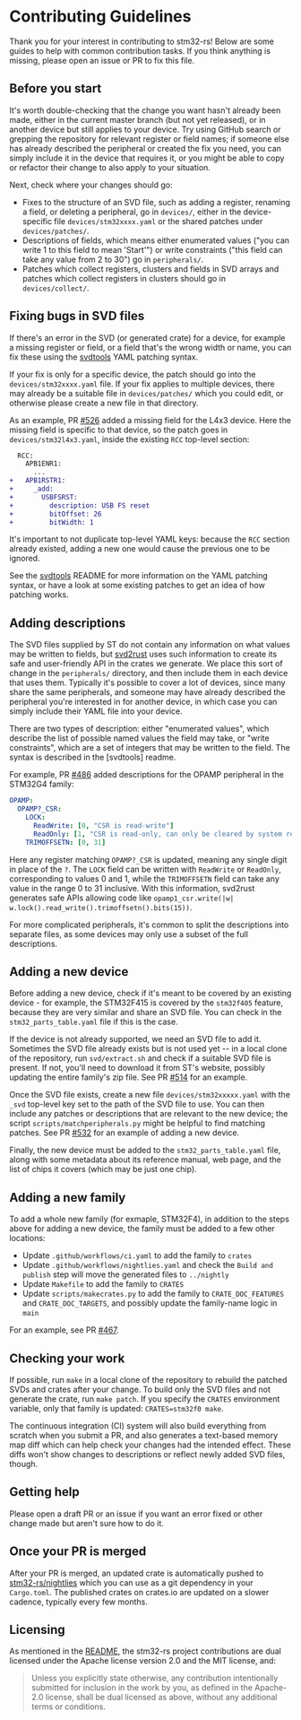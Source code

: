 # Contributing Guidelines

Thank you for your interest in contributing to stm32-rs! Below are some guides
to help with common contribution tasks. If you think anything is missing,
please open an issue or PR to fix this file.

## Before you start

It's worth double-checking that the change you want hasn't already been made,
either in the current master branch (but not yet released), or in another
device but still applies to your device. Try using GitHub search or grepping
the repository for relevant register or field names; if someone else has
already described the peripheral or created the fix you need, you can simply
include it in the device that requires it, or you might be able to copy or
refactor their change to also apply to your situation.

Next, check where your changes should go:

* Fixes to the structure of an SVD file, such as adding a register, renaming a
  field, or deleting a peripheral, go in `devices/`, either in the
  device-specific file `devices/stm32xxxx.yaml` or the shared patches under
  `devices/patches/`.
* Descriptions of fields, which means either enumerated values ("you can write
  1 to this field to mean 'Start'") or write constraints ("this field can take
  any value from 2 to 30") go in `peripherals/`.
* Patches which collect registers, clusters and fields in SVD arrays and
  patches which collect registers in clusters should go in `devices/collect/`.

## Fixing bugs in SVD files

If there's an error in the SVD (or generated crate) for a device, for example
a missing register or field, or a field that's the wrong width or name, you
can fix these using the [svdtools](https://github.com/stm32-rs/svdtools) YAML
patching syntax.

If your fix is only for a specific device, the patch should go into the
`devices/stm32xxxx.yaml` file. If your fix applies to multiple devices,
there may already be a suitable file in `devices/patches/` which
you could edit, or otherwise please create a new file in that directory.

As an example, PR [#526](https://github.com/stm32-rs/stm32-rs/pull/526) added
a missing field for the L4x3 device. Here the missing field is specific to
that device, so the patch goes in `devices/stm32l4x3.yaml`, inside the existing
`RCC` top-level section:

```diff
  RCC:
    APB1ENR1:
      ...
+   APB1RSTR1:
+     _add:
+       USBFSRST:
+         description: USB FS reset
+         bitOffset: 26
+         bitWidth: 1
```

It's important to not duplicate top-level YAML keys: because the `RCC` section
already existed, adding a new one would cause the previous one to be ignored.

See the [svdtools](https://github.com/stm32-rs/svdtools) README for more
information on the YAML patching syntax, or have a look at some existing
patches to get an idea of how patching works.

## Adding descriptions

The SVD files supplied by ST do not contain any information on what values may
be written to fields, but [svd2rust](https://crates.io/crates/svd2rust) uses
such information to create its safe and user-friendly API in the crates we
generate. We place this sort of change in the `peripherals/` directory, and
then include them in each device that uses them. Typically it's possible to
cover a lot of devices, since many share the same peripherals, and someone may
have already described the peripheral you're interested in for another device,
in which case you can simply include their YAML file into your device.

There are two types of description: either "enumerated values", which describe
the list of possible named values the field may take, or "write constraints",
which are a set of integers that may be written to the field. The syntax is
described in the [svdtools] readme.

For example, PR [#486](https://github.com/stm32-rs/stm32-rs/pull/486) added
descriptions for the OPAMP peripheral in the STM32G4 family:

```yaml
OPAMP:
  OPAMP?_CSR:
    LOCK:
      ReadWrite: [0, "CSR is read-write"]
      ReadOnly: [1, "CSR is read-only, can only be cleared by system reset"]
    TRIMOFFSETN: [0, 31]
```

Here any register matching `OPAMP?_CSR` is updated, meaning any single digit
in place of the `?`. The `LOCK` field can be written with `ReadWrite` or
`ReadOnly`, corresponding to values 0 and 1, while the `TRIMOFFSETN` field can
take any value in the range 0 to 31 inclusive. With this information, svd2rust
generates safe APIs allowing code like `opamp1_csr.write(|w|
w.lock().read_write().trimoffsetn().bits(15))`.

For more complicated peripherals, it's common to split the descriptions into
separate files, as some devices may only use a subset of the full descriptions.

## Adding a new device

Before adding a new device, check if it's meant to be covered by an existing
device - for example, the STM32F415 is covered by the `stm32f405` feature,
because they are very similar and share an SVD file. You can check in the
`stm32_parts_table.yaml` file if this is the case.

If the device is not already supported, we need an SVD file to add it.
Sometimes the SVD file already exists but is not used yet -- in a local clone of
the repository, run `svd/extract.sh` and check if a suitable SVD file is
present. If not, you'll need to download it from ST's website, possibly
updating the entire family's zip file. See PR
[#514](https://github.com/stm32-rs/stm32-rs/pull/514) for an example.

Once the SVD file exists, create a new file `devices/stm32xxxxx.yaml` with the
`_svd` top-level key set to the path of the SVD file to use. You can then
include any patches or descriptions that are relevant to the new device;
the script `scripts/matchperipherals.py` might be helpful to find matching
patches. See PR [#532](https://github.com/stm32-rs/stm32-rs/pull/532) for an
example of adding a new device.

Finally, the new device must be added to the `stm32_parts_table.yaml` file,
along with some metadata about its reference manual, web page, and the list
of chips it covers (which may be just one chip).

## Adding a new family

To add a whole new family (for exmaple, STM32F4), in addition to the steps
above for adding a new device, the family must be added to a few other
locations:

* Update `.github/workflows/ci.yaml` to add the family to `crates`
* Update `.github/workflows/nightlies.yaml` and check the `Build and publish`
  step will move the generated files to `../nightly`
* Update `Makefile` to add the family to `CRATES`
* Update `scripts/makecrates.py` to add the family to `CRATE_DOC_FEATURES`
  and `CRATE_DOC_TARGETS`, and possibly update the family-name logic in `main`

For an example, see PR [#467](https://github.com/stm32-rs/stm32-rs/pull/467).

## Checking your work

If possible, run `make` in a local clone of the repository to rebuild the
patched SVDs and crates after your change. To build only the SVD files and
not generate the crate, run `make patch`. If you specify the `CRATES`
environment variable, only that family is updated: `CRATES=stm32f0 make`.

The continuous integration (CI) system will also build everything from scratch
when you submit a PR, and also generates a text-based memory map diff which
can help check your changes had the intended effect. These diffs won't show
changes to descriptions or reflect newly added SVD files, though.

## Getting help

Please open a draft PR or an issue if you want an error fixed or other change
made but aren't sure how to do it.

## Once your PR is merged

After your PR is merged, an updated crate is automatically pushed to
[stm32-rs/nightlies](https://github.com/stm32-rs/stm32-rs-nightlies) which you
can use as a git dependency in your `Cargo.toml`. The published crates on
crates.io are updated on a slower cadence, typically every few months.

## Licensing

As mentioned in the [README](https://github.com/stm32-rs/stm32-rs#readme),
the stm32-rs project contributions are dual licensed under the Apache license
version 2.0 and the MIT license, and:

> Unless you explicitly state otherwise, any contribution intentionally
> submitted for inclusion in the work by you, as defined in the Apache-2.0
> license, shall be dual licensed as above, without any additional terms or
> conditions.
